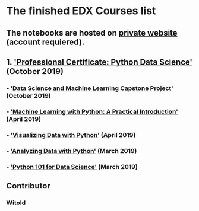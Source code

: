 # The finished EDX Courses list
## The notebooks are hosted on [private website](??) (account requiered).

## 1. ['Professional Certificate: Python Data Science'](https://credentials.edx.org/credentials/dcfc6de80f764ea19ed0bdb73f58d4be/) (October 2019)

### - ['Data Science and Machine Learning Capstone Project'](https://courses.edx.org/certificates/19786df8c7234c5dba2d143b3a059e80) (October 2019)

### - ['Machine Learning with Python: A Practical Introduction'](https://courses.edx.org/certificates/4de4ae3d716c4ecc8479e21ea95cadb3) (April 2019)

### - ['Visualizing Data with Python'](https://courses.edx.org/certificates/09ff950dd1f146c6b51f726efa2085e0) (April 2019)

### - ['Analyzing Data with Python'](https://courses.edx.org/certificates/e65a797d31d9483bb692eac877c5bce3) (March 2019)

### - ['Python 101 for Data Science'](https://courses.edx.org/certificates/4ac95bac9e1c418db82f69989921ce65) (March 2019)



## Contributor
### Witold
